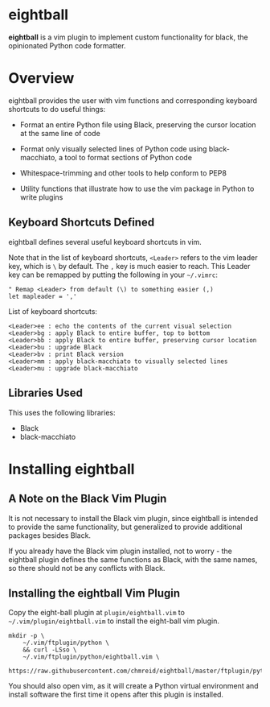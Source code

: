 # eightball

**eightball** is a vim plugin to implement custom functionality for black, the
opinionated Python code formatter.

# Overview

eightball provides the user with vim functions and
corresponding keyboard shortcuts to do useful things:

* Format an entire Python file using Black, preserving
  the cursor location at the same line of code

* Format only visually selected lines of Python code
  using black-macchiato, a tool to format sections of 
  Python code

* Whitespace-trimming and other tools to help conform
  to PEP8

* Utility functions that illustrate how to use the vim package
  in Python to write plugins

## Keyboard Shortcuts Defined

eightball defines several useful keyboard shortcuts
in vim. 

Note that in the list of keyboard shortcuts, `<Leader>`
refers to the vim leader key, which is `\` by default.
The `,` key is much easier to reach. This Leader key
can be remapped by putting the following in your `~/.vimrc`:

```
" Remap <Leader> from default (\) to something easier (,)
let mapleader = ','
```

List of keyboard shortcuts:

```
<Leader>ee : echo the contents of the current visual selection
<Leader>bg : apply Black to entire buffer, top to bottom
<Leader>bb : apply Black to entire buffer, preserving cursor location
<Leader>bu : upgrade Black
<Leader>bv : print Black version
<Leader>mm : apply black-macchiato to visually selected lines
<Leader>mu : upgrade black-macchiato
```

## Libraries Used

This uses the following libraries:

* Black
* black-macchiato

# Installing eightball

## A Note on the Black Vim Plugin

It is not necessary to install the Black vim plugin, since eightball is intended
to provide the same functionality, but generalized to provide additional packages
besides Black.

If you already have the Black vim plugin installed, not to worry - the eightball
plugin defines the same functions as Black, with the same names, so there should not
be any conflicts with Black.

## Installing the eightball Vim Plugin

Copy the eight-ball plugin at `plugin/eightball.vim` to
`~/.vim/plugin/eightball.vim` to install the eight-ball
vim plugin.

```
mkdir -p \
    ~/.vim/ftplugin/python \
    && curl -LSso \
    ~/.vim/ftplugin/python/eightball.vim \
    https://raw.githubusercontent.com/chmreid/eightball/master/ftplugin/python/eightball.vim
```

You should also open vim, as it will create a Python virtual
environment and install software the first time it opens after
this plugin is installed.

